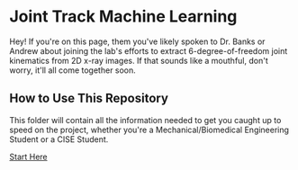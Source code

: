 # Joint Track Machine Learning
Hey! If you're on this page, them you've likely spoken to Dr. Banks or Andrew about joining the lab's efforts to extract 6-degree-of-freedom joint kinematics from 2D x-ray images. If that sounds like a mouthful, don't worry, it'll all come together soon.

## How to Use This Repository

This folder will contain all the information needed to get you caught up to speed on the project, whether you're a Mechanical/Biomedical Engineering Student or a CISE Student.

[Start Here](https://github.com/BRIO-lab/brio-lab-onboarding/blob/main/JTML/Part_1.md)
